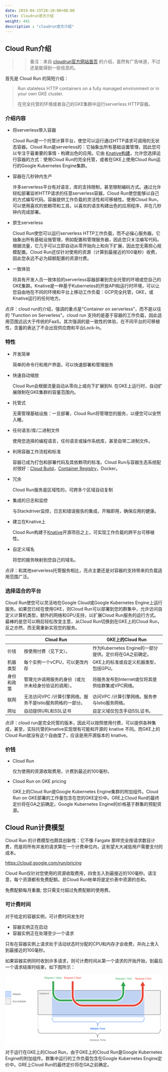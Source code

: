 ```yaml
---
date: 2019-04-15T20:10:00+08:00
title: Cloudrun官方介绍
weight: 441
description : "cloudrun官方介绍"
---
```


## Cloud Run介绍

> > 备注：来自 [cloudrun官方网站首页](https://cloud.google.com/run/) 的介绍，虽然有广告味道，不过还是能得到一些信息的。 

首先是 Cloud Run 的简短介绍：

> Run stateless HTTP containers on a fully managed environment or in your own GKE cluster.
>
> 在完全托管的环境或者自己的GKE集群中运行serverless HTTP容器。

### 介绍内容

- 将serverless带入容器

	Cloud Run是一个托管计算平台，使您可以运行通过HTTP请求可调用的无状态容器。Cloud Run是serverless的：它抽象出所有基础设置管理，因此您可以专注于最重要的事情 - 构建出色的应用。它由 [Knative构建](https://knative.dev/)，允许您选择运行容器的方式：使用Cloud Run的完全托管，或者在GKE上使用Cloud Run运行的Google Kubernetes Engine集群。

- 容器在几秒钟内生产

	许多serverless平台有对语言，库的支持限制，甚至限制编码方式。通过允许轻松部署监听HTTP请求的任意serverless容器，Cloud Run使您能够以自己的方式编写代码。容器提供工作负载的灵活性和可移植性。使用Cloud Run，可以使用喜欢的依赖项和工具，以喜欢的语言构建出色的应用程序，并在几秒钟内完成部署。

- 原生serverless

	Cloud Run使您可以运行serverless HTTP工作负载，而不必操心服务器。它抽象出所有基础设施管理，例如配置和管理服务器，因此您只关注编写代码。根据流量，它几乎可以立即自动从零开始向上和向下扩展，因此您无需担心规模配置。Cloud Run还仅针对使用的资源（计算到最接近的100毫秒）收费，因此您永远不必为超额配置的资源付费。

- 一致体验

	将具有开发人员一致体验的serverless容器部署到完全托管的环境或您自己的GKE集群。Knative是一种基于Kubernetes的开放API和运行时环境，可以让您自由地在不同的环境和平台上移动工作负载：GCP完全托管，GKE，或Knative运行的任何地方。

点评：cloud run的介绍，强调的重点是"Container on serverless"，而不是以往的 "Function on Serverless"。cloud run 支持的是基于容器的工作负载，因此适用范围远远大于传统的FaaS。其次强调的是一致性的体验，在不同平台的可移植性，含蓄的表达了不会出现供应商和平台Lock-In。

### 特性

- 开发简单

	简单的命令行和用户界面，可以快速部署和管理服务

- 快速自动缩放

	Cloud Run会根据流量自动从零向上或向下扩展到N. 在GKE上运行时，自动扩展限制在GKE集群的容量范围内。

- 托管式

	无需管理基础设施：一旦部署，Cloud Run将管理您的服务，以便您可以安然入睡。

- 任何语言/库/二进制文件

	使用您选择的编程语言，任何语言或操作系统库，甚至自带二进制文件。

- 利用容器工作流程和标准

	容器已成为打包和部署代码及其依赖项的标准。Cloud Run与容器生态系统配对很好：[Cloud Build](https://cloud.google.com/cloud-build/)，[Container Registry](https://cloud.google.com/container-registry/)，Docker。

- 冗余

	Cloud Run服务是区域性的，可跨多个区域自动复制

- 集成的日志和监控

	与Stackdriver监控，日志和错误报告的集成，开箱即用，确保应用的健康。

- 建立在Knative上

	Cloud Run构建于[Knative](https://knative.dev/)开源项目之上，可实现工作负载的跨平台可移植性。

- 自定义域名

	将您的服务映射到您自己的域名。

点评：和其他serverless托管服务相比，亮点主要还是对容器的支持带来的负载适用范围广泛。

### 选择适合的平台

Cloud Run使您可以灵活地在Google Cloud或Google Kubernetes Engine上运行服务。如果您已经在使用GKE，则Cloud Run可以部署到您的群集中，允许访问自定义计算机类型，额外的网络和GPU支持，以扩展Cloud Run服务的运行方式。最棒的是您可以稍后轻松改变主意，从Cloud Run切换到在GKE上的Cloud Run，反之亦然，而无需重新实现您的服务。



|            | Cloud Run                                                  | GKE上的Cloud Run                                        |
| :--------- | ---------------------------------------------------------- | ------------------------------------------------------- |
| 价钱       | 按使用付费（见下文）。                                     | 作为Kubernetes Engine的一部分提供。定价将在GA之前确定。 |
| 机器类型   | 每个实例一个vCPU，可以更改内存                             | GKE上的标准或自定义机器类型，包括GPU。                  |
| 身份和政策 | 管理允许调用服务的身份（或允许未经身份验证的调用）。       | 将服务发布到Internet或仅将其提供给群集或VPC网络。       |
| 联网       | 无法访问VPC /计算引擎网络。服务不是Istio服务网格的一部分。 | 访问VPC /计算引擎网络。服务参与Istio服务网格。          |
| 网址       | 自动提供URL和SSL证书                                       | 自定义域仅包含手动SSL证书。                             |

点评：cloud run是完全托管的版本，因此可以按照使用付费，可以提供各种集成，甚至，实际托管的knative实现很有可能和开源的 knative 不同。而GKE上的Cloud Run就没有这个自由度了，应该是用开源版本的 knative。

### 价钱

- Cloud Run

  仅为使用的资源收取费用，计费到最近的100毫秒。

- Cloud Run on GKE pricing

	GKE上的Cloud Run是Google Kubernetes Engine集群的附加组件。Cloud Run on GKE部署的工作量包含在您的GKE定价中。GRE上Cloud Run的最终定价将在GA之前确定。Google Kubernetes Engine的价格基于群集的预配资源。

## Cloud Run计费模型

Cloud Run 的计费模型也颇具创新性：它不像 Fargate 那样完全按请求数目计费，而是将所有并发的请求算在一个计费单位内，这有望大大减低用户需要支付的成本。

https://cloud.google.com/run/pricing

Cloud Run仅针对您使用的资源收取费用，四舍五入到最接近的100毫秒。请注意，每个资源都有免费配额。总Cloud Run帐单将是定价表中资源的总和。

免费配额每月重置; 您只需支付超过免费配额的使用费。

### 可计费时间

对于给定的容器实例，可计费时间发生时

- 容器实例正在启动
- 容器实例正在处理至少一个请求

只有在容器实例上请求处于活动状态时分配的CPU和内存才会收费，并向上舍入到最接近的100毫秒。

如果容器实例同时收到许多请求，则可计费时间从第一个请求的开始开始，到最后一个请求结束时结束，如下图所示：

![](images/billable-time.svg)

对于运行在GKE上的Cloud Run，由于GKE上的Cloud Run是Google Kubernetes Engine的附加组件。群集中运行的工作负载包含在Google Kubernetes Engine定价中。GRE上Cloud Run的最终定价将在GA之前确定。
